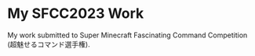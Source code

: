 # My SFCC2023 Work
My work submitted to Super Minecraft Fascinating Command Competition (超魅せるコマンド選手権).
